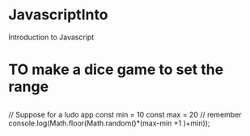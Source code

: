 # JavascriptInto
Introduction to Javascript


# TO make a dice game to set the range

##
// Suppose for a ludo app
const min = 10
const max = 20
// remember
console.log(Math.floor(Math.random()*(max-min +1 )+min));




